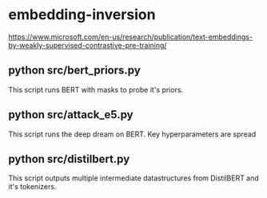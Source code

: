 # embedding-inversion

https://www.microsoft.com/en-us/research/publication/text-embeddings-by-weakly-supervised-contrastive-pre-training/

## python src/bert_priors.py

This script runs BERT with masks to probe it's priors. 

## python src/attack_e5.py

This script runs the deep dream on BERT. Key hyperparameters are spread 

## python src/distilbert.py

This script outputs multiple intermediate datastructures from DistilBERT and it's tokenizers.

